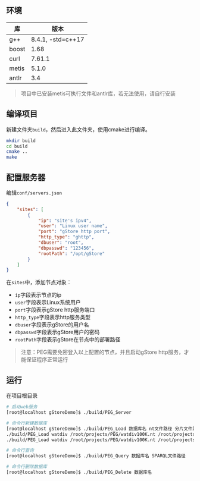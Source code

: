 ## 环境

| 库  | 版本|
| --- | --- |
| g++ | 8.4.1, -std=c++17|
| boost | 1.68 |
| curl | 7.61.1 |
| metis | 5.1.0 |
| antlr | 3.4 |

> 项目中已安装metis可执行文件和antlr库，若无法使用，请自行安装

## 编译项目

新建文件夹`build`，然后进入此文件夹，使用cmake进行编译。

```bash
mkdir build
cd build
cmake ..
make
```

## 配置服务器

编辑`conf/servers.json`

```json
{
    "sites": [
        {
            "ip": "site's ipv4",
            "user": "Linux user name",
            "port": "gStore http port",
            "http_type": "ghttp",
            "dbuser": "root",
            "dbpasswd": "123456",
            "rootPath": "/opt/gStore"
        }
    ]
}
```

在`sites`中，添加节点对象：
- `ip`字段表示节点的ip
- `user`字段表示Linux系统用户
- `port`字段表示gStore http服务端口
- `http_type`字段表示http服务类型
- `dbuser`字段表示gStore的用户名
- `dbpasswd`字段表示gStore用户的密码
- `rootPath`字段表示gStore在节点中的部署路径

> 注意：PEG需要免密登入以上配置的节点，并且启动gStore http服务，才能保证程序正常运行

## 运行

在项目根目录

```bash
# 启动web服务
[root@localhost gStoreDemo]$ ./build/PEG_Server

# 命令行新建数据库
[root@localhost gStoreDemo]$ ./build/PEG_Load 数据库名 nt文件路径 分片文件路径
./build/PEG_Load watdiv /root/projects/PEG/watdiv100K.nt /root/projects/PEG/dataInternalPoints.txt
./build/PEG_Load watdiv /root/projects/PEG/watdiv100K.nt /root/projects/PEG/watdiv100InternalPoints.txt

# 命令行查询
[root@localhost gStoreDemo]$ ./build/PEG_Query 数据库名 SPARQL文件路径

# 命令行删除数据库
[root@localhost gStoreDemo]$ ./build/PEG_Delete 数据库名
```

